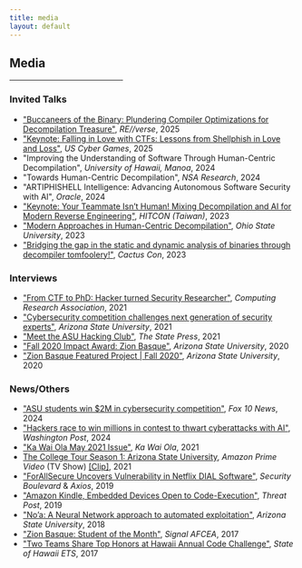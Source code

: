 ```yaml
---
title: media
layout: default
---
```


## Media 
<hr style="width:200px" class="w3-opacity">

### Invited Talks
- ["Buccaneers of the Binary: Plundering Compiler Optimizations for Decompilation Treasure"](https://github.com/mahaloz/talks/tree/main/2025/REverse_SAILR), _RE//verse_, 2025
- ["Keynote: Falling in Love with CTFs: Lessons from Shellphish in Love and Loss"](https://github.com/mahaloz/talks/tree/main/2025/US_Cyber_Games_Keynote), _US Cyber Games_, 2025
- "Improving the Understanding of Software Through Human-Centric Decompilation", _University of Hawaii, Manoa_, 2024
- "Towards Human-Centric Decompilation", _NSA Research_, 2024
- "ARTIPHISHELL Intelligence: Advancing Autonomous Software Security with AI", _Oracle_, 2024
- ["Keynote: Your Teammate Isn’t Human! Mixing Decompilation and AI for Modern Reverse Engineering"](https://youtu.be/HbrebQiFLDs?si=TJhKSju85jTLSsiT), _HITCON (Taiwan)_, 2023
- ["Modern Approaches in Human-Centric Decompilation"](https://www.youtube.com/watch?v=R13tHWScclE), _Ohio State University_, 2023
- ["Bridging the gap in the static and dynamic analysis of binaries through decompiler tomfoolery!"](https://www.youtube.com/watch?v=-J8fGMt6UmE&t=22441s), _Cactus Con_, 2023

### Interviews
- ["From CTF to PhD: Hacker turned Security Researcher"](https://web.archive.org/web/20231210041601/https://conquer.cra.org/undergrad-research-highlights/from-ctf-to-phd-hacker-turned-security-researcher), _Computing Research Association_, 2021
- ["Cybersecurity competition challenges next generation of security experts"](https://web.archive.org/web/20220119233402/https://cec.asu.edu/news/cybersecurity-competition-challenges-next-generation-security-experts/), _Arizona State University_, 2021
- ["Meet the ASU Hacking Club"](https://www.statepress.com/article/2021/09/asu-hacking-club-rebrands), _The State Press_, 2021
- ["Fall 2020 Impact Award: Zion Basque"](https://fullcircle.asu.edu/graduate/zion-basque/), _Arizona State University_, 2020
- ["Zion Basque Featured Project \| Fall 2020"](https://furi.engineering.asu.edu/participant/basque-zion/), _Arizona State University_, 2020

### News/Others
- ["ASU students win $2M in cybersecurity competition"](https://www.fox10phoenix.com/video/1529594), _Fox 10 News_, 2024
- ["Hackers race to win millions in contest to thwart cyberattacks with AI"](https://www.washingtonpost.com/technology/2024/07/27/pentagon-cybersecurity-ai-hackathon-darpa-challenge/), _Washington Post_, 2024
- ["Ka Wai Ola May 2021 Issue"](https://kawaiola.news/nuhou/pokenuhou/news-briefs-may-2021/#attachment_9304), _Ka Wai Ola_, 2021
- [The College Tour Season 1: Arizona State University](https://www.thecollegetour.com/), _Amazon Prime Video_ (TV Show) [[Clip]](https://youtu.be/YW2p0ctzK9c?t=1935), 2021
- ["ForAllSecure Uncovers Vulnerability in Netflix DIAL Software"](https://securityboulevard.com/2019/09/forallsecure-uncovers-vulnerability-in-netflix-dial-software/), _Security Boulevard_ & _Axios_, 2019
- ["Amazon Kindle, Embedded Devices Open to Code-Execution"](https://threatpost.com/amazon-kindle-embedded-devices-code-execution/150003/), _Threat Post_, 2019
- ["No’a: A Neural Network approach to automated exploitation"](https://furi.engineering.asu.edu/furiproject/noa-a-neural-network-approach-to-automated-eploitation/), _Arizona State University_, 2018
- ["Zion Basque: Student of the Month"](https://www.afcea.org/signal/chapternews/index.cfm?action=details&id=3682), _Signal AFCEA_, 2017
- ["Two Teams Share Top Honors at Hawaii Annual Code Challenge"](https://ets.hawaii.gov/two-teams-share-top-honors-at-hawaii-annual-code-challenge/), _State of Hawaii ETS_, 2017

